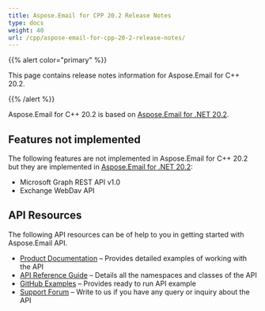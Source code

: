 ```yaml
---
title: Aspose.Email for CPP 20.2 Release Notes
type: docs
weight: 40
url: /cpp/aspose-email-for-cpp-20-2-release-notes/
---
```


{{% alert color="primary" %}} 

This page contains release notes information for Aspose.Email for C++ 20.2.

{{% /alert %}} 

Aspose.Email for C++ 20.2 is based on [Aspose.Email for .NET 20.2](/email/net/aspose-email-for-net-20-2-release-notes/).
## **Features not implemented**
The following features are not implemented in Aspose.Email for C++ 20.2 but they are implemented in [Aspose.Email for .NET 20.2](/email/net/aspose-email-for-net-20-2-release-notes/):

- Microsoft Graph REST API v1.0
- Exchange WebDav API
## **API Resources**
The following API resources can be of help to you in getting started with Aspose.Email API.

- [Product Documentation](/email/cpp/home/) – Provides detailed examples of working with the API
- [API Reference Guide](https://apireference.aspose.com/email/cpp) – Details all the namespaces and classes of the API
- [GitHub Examples](https://github.com/aspose-email/Aspose.Email-for-C) – Provides ready to run API example
- [Support Forum](https://forum.aspose.com/c/email/12) – Write to us if you have any query or inquiry about the API
